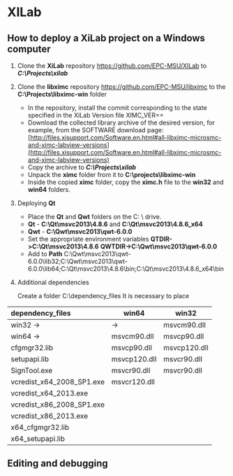 # XILab



## How to deploy a XiLab project on a Windows computer

1. Clone the **XiLab** repository https://github.com/EPC-MSU/XILab to ***C:\Projects\xilab***

2. Clone the **libximc** repository https://github.com/EPC-MSU/libximc to the **C:\Projects\libximc-win** folder

   - In the repository, install the commit corresponding to the state specified in the XiLab Version file XIMC_VER==
   - Download the collected library archive of the desired version, for example, from the SOFTWARE download page:[http://files.xisupport.com/Software.en.html#all-libximc-microsmc-and-ximc-labview-versions](http://files.xisupport.com/Software.en.html#all-libximc-microsmc-and-ximc-labview-versions)
   - Copy the archive to ***C:\Projects\xilab***
   - Unpack the **ximc** folder from it to **C:\projects\libximc-win**
   - Inside the copied **ximc** folder, copy the **ximc.h** file to the **win32** and **win64** folders.

3. Deploying **Qt**

   - Place the **Qt** and **Qwt** folders on the C: \ drive.
   - **Qt** - **C:\Qt\msvc2013\4.8.6** and **C:\Qt\msvc2013\4.8.6_x64**
   - **Qwt** - **C:\Qwt\msvc2013\qwt-6.0.0**
   - Set the appropriate environment variables **QTDIR->C:\Qt\msvc2013\4.8.6**
     **QWTDIR->C:\Qwt\msvc2013\qwt-6.0.0**
   - Add to **Path**
     C:\Qwt\msvc2013\qwt-6.0.0\lib32;C:\Qwt\msvc2013\qwt-6.0.0\lib64;C:\Qt\msvc2013\4.8.6\bin;C:\Qt\msvc2013\4.8.6_x64\bin

4. Additional dependencies

   Create a folder C:\dependency_files It is necessary to place

| dependency_files          | win64        | win32        |
| :------------------------ | ------------ | ------------ |
| win32      ->             | ->           | msvcm90.dll  |
| win64      ->             | msvcm90.dll  | msvcp90.dll  |
| cfgmgr32.lib              | msvcp90.dll  | msvcp120.dll |
| setupapi.lib              | msvcp120.dll | msvcr90.dll  |
| SignTool.exe              | msvcr90.dll  | msvcr90.dll  |
| vcredist_x64_2008_SP1.exe | msvcr120.dll |              |
| vcredist_x64_2013.exe     |              |              |
| vcredist_x86_2008_SP1.exe |              |              |
| vcredist_x86_2013.exe     |              |              |
| x64_cfgmgr32.lib          |              |              |
| x64_setupapi.lib          |              |              |



## Editing and debugging

